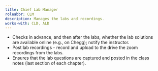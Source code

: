 ```yaml
---
title: Chief Lab Manager
roleabbr: CLM
description: Manages the labs and recordings.
works-with: CLD, ALD
---
```

* Checks in advance, and then after the labs, whether the lab solutions are available online (e.g., on Chegg); notify the instructor. 
* Post lab recordings - record and upload to the drive the zoom recordings from the labs. 
* Ensures that the lab questions are captured and posted in the class notes (last section of each chapter).

